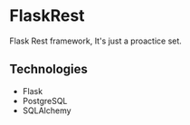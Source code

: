 # FlaskRest
Flask Rest framework, It's just a proactice set.

## Technologies
* Flask
* PostgreSQL
* SQLAlchemy
